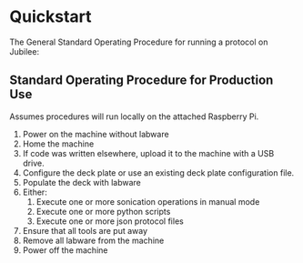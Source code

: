 # Quickstart

The General Standard Operating Procedure for running a protocol on Jubilee:

## Standard Operating Procedure for Production Use
Assumes procedures will run locally on the attached Raspberry Pi.

1. Power on the machine without labware
1. Home the machine
1. If code was written elsewhere, upload it to the machine with a USB drive.
1. Configure the deck plate or use an existing deck plate configuration file.
1. Populate the deck with labware
1. Either:
    1. Execute one or more sonication operations in manual mode
    1. Execute one or more python scripts
    1. Execute one or more json protocol files
1. Ensure that all tools are put away
1. Remove all labware from the machine
1. Power off the machine
